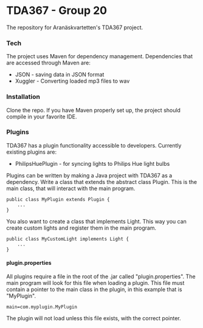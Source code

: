 # TDA367 - Group 20

The repository for Aranäskvartetten's TDA367 project.

### Tech

The project uses Maven for dependency management. Dependencies that are accessed through Maven are:

* JSON - saving data in JSON format
* Xuggler - Converting loaded mp3 files to wav

### Installation

Clone the repo. If you have Maven properly set up, the project should compile in your favorite IDE.

### Plugins

TDA367 has a plugin functionality accessible to developers. Currently existing plugins are:

* PhilipsHuePlugin - for syncing lights to Philips Hue light bulbs

Plugins can be written by making a Java project with TDA367 as a dependency. Write a class that extends the abstract class Plugin. This is the main class, that will interact with the main program. 

```
public class MyPlugin extends Plugin {
    ...
}
```

You also want to create a class that implements Light. This way you can create custom lights and register them in the main program.

```
public class MyCustomLight implements Light {
    ...
}
```

#### plugin.properties

All plugins require a file in the root of the .jar called "plugin.properties". The main program will look for this file when loading a plugin. This file must contain a pointer to the main class in the plugin, in this example that is "MyPlugin".

```
main=com.myplugin.MyPlugin
```

The plugin will not load unless this file exists, with the correct pointer.